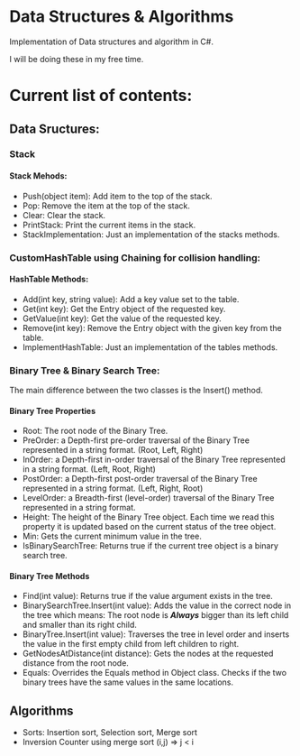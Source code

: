 # Data Structures & Algorithms
Implementation of Data structures and algorithm in C#.

I will be doing these in my free time. 

# Current list of contents:
## Data Sructures:
### Stack
#### Stack Mehods:
* Push(object item): Add item to the top of the stack.
* Pop: Remove the item at the top of the stack.
* Clear: Clear the stack.
* PrintStack: Print the current items in the stack.
* StackImplementation: Just an implementation of the stacks methods. 
### CustomHashTable using Chaining for collision handling:
#### HashTable Methods:
* Add(int key, string value): Add a key value set to the table.
* Get(int key): Get the Entry object of the requested key.
* GetValue(int key): Get the value of the requested key.
* Remove(int key): Remove the Entry object with the given key from the table.
* ImplementHashTable: Just an implementation of the tables methods. 
### Binary Tree & Binary Search Tree:
The main difference between the two classes is the Insert() method. 
#### Binary Tree Properties
* Root: The root node of the Binary Tree.
* PreOrder: a Depth-first pre-order traversal of the Binary Tree represented in a string format. (Root, Left, Right)
* InOrder:  a Depth-first in-order traversal of the Binary Tree represented in a string format. (Left, Root, Right)
* PostOrder:  a Depth-first post-order traversal of the Binary Tree represented in a string format. (Left, Right, Root)
* LevelOrder:  a Breadth-first (level-order) traversal of the Binary Tree represented in a string format.
* Height: The height of the Binary Tree object. Each time we read this property it is updated based on the current status of the tree object.
* Min: Gets the current minimum value in the tree.
* IsBinarySearchTree: Returns true if the current tree object is a binary search tree.

#### Binary Tree Methods
* Find(int value): Returns true if the value argument exists in the tree.
* BinarySearchTree.Insert(int value): Adds the value in the correct node in the tree which means: The root node is ***Always*** bigger than its left child and smaller than its right child.
* BinaryTree.Insert(int value): Traverses the tree in level order and inserts the value in the first empty child from left children to right.
* GetNodesAtDistance(int distance): Gets the nodes at the requested distance from the root node.
* Equals: Overrides the Equals method in Object class. Checks if the two binary trees have the same values in the same locations.

## Algorithms
* Sorts: Insertion sort,  Selection sort, Merge sort
* Inversion Counter using merge sort
    (i,j) => j < i
